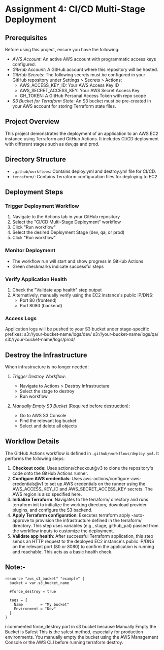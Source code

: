 # Assignment 4: CI/CD Multi-Stage Deployment

## Prerequisites
Before using this project, ensure you have the following:

- *AWS Account*: An active AWS account with programmatic access keys configured.
- *GitHub Account*: A GitHub account where this repository will be hosted.
- *GitHub Secrets*: The following secrets must be configured in your GitHub repository under Settings > Secrets > Actions:
  - AWS_ACCESS_KEY_ID: Your AWS Access Key ID
  - AWS_SECRET_ACCESS_KEY: Your AWS Secret Access Key
  - GH_TOKEN: A GitHub Personal Access Token with repo scope
- *S3 Bucket for Terraform State*: An S3 bucket must be pre-created in your AWS account for storing Terraform state files.


## Project Overview
This project demonstrates the deployment of an application to an AWS EC2 instance using Terraform and GitHub Actions. It includes CI/CD deployment with different stages such as dev,qa and prod.


## Directory Structure
* `.github/workflows`: Contains deploy.yml and destroy.yml file for CI/CD.
* `terraform/`: Contains Terraform configuration files for deploying to EC2

## Deployment Steps

### Trigger Deployment Workflow
1. Navigate to the Actions tab in your GitHub repository
2. Select the "CI/CD Multi-Stage Deployment" workflow
3. Click "Run workflow"
4. Select the desired Deployment Stage (dev, qa, or prod)
5. Click "Run workflow"

### Monitor Deployment
- The workflow run will start and show progress in GitHub Actions
- Green checkmarks indicate successful steps

### Verify Application Health
1. Check the "Validate app health" step output
2. Alternatively, manually verify using the EC2 instance's public IP/DNS:
   - Port 80 (frontend)
   - Port 8080 (backend)

### Access Logs
Application logs will be pushed to your S3 bucket under stage-specific prefixes:
s3://your-bucket-name/logs/dev/
s3://your-bucket-name/logs/qa/
s3://your-bucket-name/logs/prod/


## Destroy the Infrastructure
When infrastructure is no longer needed:

1. *Trigger Destroy Workflow*:
   - Navigate to Actions > Destroy Infrastructure
   - Select the stage to destroy
   - Run workflow

2. *Manually Empty S3 Bucket* (Required before destruction):
   - Go to AWS S3 Console
   - Find the relevant log bucket
   - Select and delete all objects


## Workflow Details
The GitHub Actions workflow is defined in `.github/workflows/deploy.yml`. It performs the following steps:

1. **Checkout code**:  Uses actions/checkout@v3 to clone the repository's code onto the GitHub Actions runner.
2. **Configure AWS credentials**: Uses aws-actions/configure-aws-credentials@v1 to set up AWS credentials on the runner using the AWS_ACCESS_KEY_ID and AWS_SECRET_ACCESS_KEY secrets. The AWS region is also specified here.
3. **Initialize Terraform**: Navigates to the terraform/ directory and runs terraform init to initialize the working directory, download provider plugins, and configure the S3 backend.
4. **Apply Terraform configuration**: Executes terraform apply -auto-approve to provision the infrastructure defined in the terraform/ directory. This step uses variables (e.g., stage, github_pat) passed from the workflow inputs to customize the deployment.
5. **Validate app health**: After successful Terraform application, this step sends an HTTP request to the deployed EC2 instance's public IP/DNS on the relevant port (80 or 8080) to confirm the application is running and reachable. This acts as a basic health check.

## Note:-
```
resource "aws_s3_bucket" "example" {
  bucket = var.s3_bucket_name 

  #force_destroy = true 

  tags = {
    Name        = "My bucket"
    Environment = "Dev"
  }
}
```
i commented force_destroy part in s3 bucket because Manually Empty the Bucket is Safest 
This is the safest method, especially for production environments. You manually empty the bucket using the AWS Management Console or the AWS CLI before running terraform destroy.

